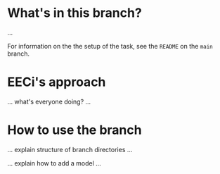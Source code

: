 # What's in this branch?

...

For information on the the setup of the task, see the `README` on the `main` branch.

# EECi's approach

... what's everyone doing? ...

# How to use the branch

... explain structure of branch directories ...

... explain how to add a model ...